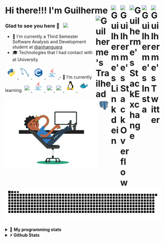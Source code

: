 <div align='left'><h1> Hi there!!! I'm Guilherme
<a href="https://twitter.com/iamgrodrigues" target="_blank" rel="nofollow">
    <img align="right" alt="Guilherme's Twitter" width="30px" src="https://www.vectorlogo.zone/logos/twitter/twitter-icon.svg" />
</a>
<a href="https://www.instagram.com/iamgrodrigues" target="_blank" rel="nofollow">
    <img align="right" alt="Guilherme's Insta" width="30px" src="https://www.vectorlogo.zone/logos/instagram/instagram-icon.svg" />
</a>
<a href="https://salesforce.stackexchange.com/users/93793/iamgrodrigues" target="_blank" rel="nofollow">
    <img align="right" alt="Guilherme's StackExchange" width="40px" src="https://cdn.sstatic.net/Sites/salesforce/Img/apple-touch-icon@2.png?v=2b5099539758" />
</a>
<a href="https://stackoverflow.com/users/14347023/iamgrodrigues" target="_blank" rel="nofollow">
    <img align="right" alt="Guilherme's StackOverflow" width="30px" src="https://www.vectorlogo.zone/logos/stackoverflow/stackoverflow-icon.svg" />
</a>
<a href="https://www.linkedin.com/in/iamgrodrigues" target="_blank" rel="nofollow">
    <img align="right" alt="Guilherme's Linkdein" width="30px" src="https://www.vectorlogo.zone/logos/linkedin/linkedin-icon.svg" />
</a>
<a href="https://trailblazer.me/id/iamgrodrigues" target="_blank" rel="nofollow">
    <img align="right" alt="Guilherme's Trailhead" width="50px" src="https://trailhead.salesforce.com/assets/trailhead-logo-5d3354441b4d8b97f21075b65e2aea266780d45943bbb36796ac25dc7cf4adc9.svg" />
</a>
</h1>
</div>

<img src='https://github.com/iamgrodrigues/iamgrodrigues/blob/master/Assets/dev.gif' width="300px" align='left'>

### Glad to see you here 👋 &nbsp; ![](https://visitor-badge.glitch.me/badge?page_id=iamgrodrigues.iamgrodrigues&style=flat-square&color=0088cc)
- :school: I'm currently a Third Semester Software Analysis and Development student at <a href="https://www.anhanguera.com/">@anhanguera </a>
- 🎓 Technologies that I had contact with at University
<a href="https://www.python.org/" target="_blank" rel="nofollow">
   <img width="30px" style="padding:5px" src="https://raw.githubusercontent.com/devicons/devicon/master/icons/python/python-original.svg"/>
</a>
<a href="https://www.mysql.com/" target="_blank" rel="nofollow">
   <img width="30px" style="padding:5px" src="https://raw.githubusercontent.com/devicons/devicon/master/icons/mysql/mysql-original.svg"/>
</a>
<a href="https://en.wikipedia.org/wiki/C_(programming_language)#:~:text=C%20(%2Fsi%CB%90%2F%2C,efficiently%20to%20typical%20machine%20instructions." target="_blank" rel="nofollow">
   <img width="30px" style="padding:5px" src="https://raw.githubusercontent.com/devicons/devicon/master/icons/c/c-original.svg"/>
</a>
<a href="https://www.java.com/" target="_blank" rel="nofollow">
   <img width="30px" style="padding:5px" src="https://raw.githubusercontent.com/devicons/devicon/master/icons/java/java-original.svg"/>
</a>
- 🌱 I’m currently learning 
<a href="https://www.salesforce.com/company/about-us/" target="_blank" rel="nofollow">
   <img width="30px" style="padding:5px" src="https://www.salesforce.com/content/dam/sfdc-docs/www/logos/logo-salesforce.svg"/>
</a>
<a href="https://www.java.com/" target="_blank" rel="nofollow">
   <img width="30px" style="padding:5px" src="https://raw.githubusercontent.com/devicons/devicon/master/icons/java/java-original.svg"/>
</a>
<a href="https://spring.io/" target="_blank" rel="nofollow">
   <img width="30px" style="padding:5px" src="https://www.vectorlogo.zone/logos/springio/springio-icon.svg"/>
</a>
<a href="https://angularjs.org/" target="_blank" rel="nofollow">
   <img width="30px" style="padding:5px" src="https://www.vectorlogo.zone/logos/angular/angular-icon.svg"/>
</a>
<a href="https://en.wikipedia.org/wiki/Linux" target="_blank" rel="nofollow">
   <img width="30px" style="padding:5px" src="https://raw.githubusercontent.com/devicons/devicon/master/icons/linux/linux-original.svg"/>
</a>
<a href="https://www.docker.com/" target="_blank" rel="nofollow">
   <img width="30px" style="padding:5px" src="https://raw.githubusercontent.com/devicons/devicon/master/icons/docker/docker-original.svg"/>
</a>
<a href="https://www.postgresql.org/" target="_blank" rel="nofollow">
    <img width="30px" style="padding:5px" src="https://raw.githubusercontent.com/devicons/devicon/master/icons/postgresql/postgresql-original.svg"/>
</a>

![snake gif](https://github.com/iamgrodrigues/iamgrodrigues/blob/output/github-contribution-grid-snake.svg)

<details> 
 <summary>🤖 <b>My programming stats</b></summary>
<br>
  
<!--START_SECTION:waka-->
![Lines of code](https://img.shields.io/badge/From%20Hello%20World%20I%27ve%20Written-123%20Thousand%20lines%20of%20code-blue)

**🐱 My GitHub Data** 

> 🏆 12 Contributions in the Year 2022
 > 
> 📦 34.0 kB Used in GitHub's Storage 
 > 
> 💼 Opted to Hire
 > 
> 📜 17 Public Repositories 
 > 
> 🔑 1 Private Repository 
 > 
**I'm a Night 🦉** 

```text
🌞 Morning    13 commits     ████░░░░░░░░░░░░░░░░░░░░░   17.57% 
🌆 Daytime    21 commits     ███████░░░░░░░░░░░░░░░░░░   28.38% 
🌃 Evening    23 commits     ███████░░░░░░░░░░░░░░░░░░   31.08% 
🌙 Night      17 commits     █████░░░░░░░░░░░░░░░░░░░░   22.97%

```
📅 **I'm Most Productive on Friday** 

```text
Monday       6 commits      ██░░░░░░░░░░░░░░░░░░░░░░░   8.11% 
Tuesday      4 commits      █░░░░░░░░░░░░░░░░░░░░░░░░   5.41% 
Wednesday    5 commits      █░░░░░░░░░░░░░░░░░░░░░░░░   6.76% 
Thursday     13 commits     ████░░░░░░░░░░░░░░░░░░░░░   17.57% 
Friday       34 commits     ███████████░░░░░░░░░░░░░░   45.95% 
Saturday     0 commits      ░░░░░░░░░░░░░░░░░░░░░░░░░   0.0% 
Sunday       12 commits     ████░░░░░░░░░░░░░░░░░░░░░   16.22%

```


📊 **This Week I Spent My Time On** 

```text
⌚︎ Time Zone: America/Sao_Paulo

💬 Programming Languages: 
Apex                     8 hrs 26 mins       ███████████████░░░░░░░░░░   59.79% 
JavaScript               1 hr 47 mins        ███░░░░░░░░░░░░░░░░░░░░░░   12.66% 
sh                       1 hr 10 mins        ██░░░░░░░░░░░░░░░░░░░░░░░   8.32% 
Git                      1 hr 3 mins         ██░░░░░░░░░░░░░░░░░░░░░░░   7.53% 
XML                      48 mins             █░░░░░░░░░░░░░░░░░░░░░░░░   5.78%

🔥 Editors: 
VS Code                  11 hrs 52 mins      █████████████████████░░░░   84.15% 
Zsh                      2 hrs 14 mins       ████░░░░░░░░░░░░░░░░░░░░░   15.85%

🐱‍💻 Projects: 
dx-konnected             13 hrs 58 mins      ████████████████████████░   98.97% 
Terminal                 4 mins              ░░░░░░░░░░░░░░░░░░░░░░░░░   0.54% 
RecordViewer             4 mins              ░░░░░░░░░░░░░░░░░░░░░░░░░   0.49%

💻 Operating System: 
Mac                      14 hrs 7 mins       █████████████████████████   100.0%

```

**I Mostly Code in Java** 

```text
Java                     8 repos             ████████████░░░░░░░░░░░░░   50.0% 
JavaScript               3 repos             ████░░░░░░░░░░░░░░░░░░░░░   18.75% 
TypeScript               2 repos             ███░░░░░░░░░░░░░░░░░░░░░░   12.5% 
CSS                      1 repo              █░░░░░░░░░░░░░░░░░░░░░░░░   6.25% 
Python                   1 repo              █░░░░░░░░░░░░░░░░░░░░░░░░   6.25%

```



 Last Updated on 30/03/2022 01:05:53 UTC
<!--END_SECTION:waka-->

</details>
<details>	
   <summary><b>⚡ Github Stats</b></summary>
<div>
   <img height="180em" src="https://github-readme-stats.vercel.app/api?username=iamgrodrigues&show_icons=true&hide_border=true&theme=gotham" />
   <img height="180em" src="https://github-readme-stats.vercel.app/api/top-langs/?username=iamgrodrigues&&show_icons=true&hide_border=true&layout=compact&langs_count=8&theme=gotham"/>
</div>
</details>
